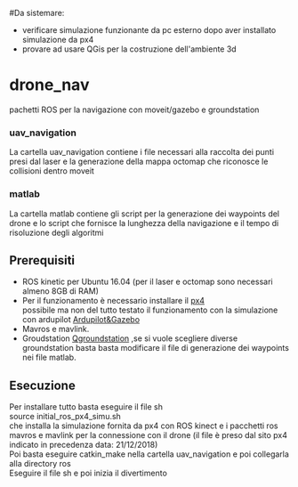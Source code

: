#Da sistemare:
- verificare simulazione funzionante da pc esterno dopo aver installato simulazione da px4
- provare ad usare QGis per la costruzione dell'ambiente 3d


# drone_nav
pachetti ROS per la navigazione con moveit/gazebo e groundstation

### uav_navigation
La cartella uav_navigation contiene i file necessari alla raccolta dei punti presi dal laser e la generazione della mappa octomap che riconosce le collisioni dentro moveit  

### matlab
La cartella matlab contiene gli script per la generazione dei waypoints del drone e lo script che fornisce la lunghezza della navigazione e il tempo di risoluzione degli algoritmi

## Prerequisiti
- ROS kinetic per Ubuntu 16.04 (per il laser  e octomap sono necessari almeno 8GB di RAM)
- Per il funzionamento è necessario installare il 
[px4](https://dev.px4.io/en/setup/dev_env_linux.html#jmavsimgazebo-simulation)  
possibile ma non del tutto testato il funzionamento con la simulazione con ardupilot
[Ardupilot&Gazebo](http://ardupilot.org/dev/docs/using-gazebo-simulator-with-sitl.html)  
- Mavros e mavlink.
- Groudstation
[Qgroundstation](http://qgroundcontrol.com/)
,se si vuole scegliere diverse groundstation basta basta modificare il file di generazione dei waypoints nei file matlab.

## Esecuzione
Per installare tutto basta eseguire il file sh  
source initial_ros_px4_simu.sh  
che installa la simulazione fornita da px4 con ROS kinect e i pacchetti ros mavros e mavlink per la connessione con il drone (il file è preso dal sito px4 indicato in precedenza data: 21/12/2018)  
Poi basta eseguire catkin_make nella cartella uav_navigation e poi collegarla alla directory ros  
Eseguire il file sh e poi inizia il divertimento
